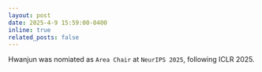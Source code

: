 ```yaml
---
layout: post
date: 2025-4-9 15:59:00-0400
inline: true
related_posts: false
---
```

Hwanjun was nomiated as `Area Chair` at `NeurIPS 2025`, following ICLR 2025.